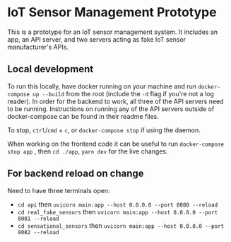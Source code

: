 # IoT Sensor Management Prototype

This is a prototype for an IoT sensor management system. It includes an app, an API server, and two servers acting as fake IoT sensor manufacturer's APIs.

## Local development

To run this locally, have docker running on your machine and run `docker-compose up --build` from the root (include the `-d` flag if you're not a log reader). In order for the backend to work, all three of the API servers need to be running. Instructions on running any of the API servers outside of docker-compose can be found in their readme files.

To stop, `ctrl`/`cmd` + `c`, or `docker-compose stop` if using the daemon.

When working on the frontend code it can be useful to run `docker-compose stop app` , then `cd ./app`, `yarn dev` for the live changes.

## For backend reload on change
Need to have three terminals open:
- `cd api` then `uvicorn main:app --host 0.0.0.0 --port 8080 --reload`
- `cd real_fake_sensors` then `uvicorn main:app --host 0.0.0.0 --port 8081 --reload`
- `cd sensational_sensors` then `uvicorn main:app --host 0.0.0.0 --port 8082 --reload`